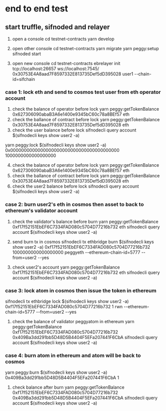 
# end to end test
## start truffle, sifnoded and relayer
1. open a console
cd testnet-contracts
yarn develop

2. open other console 
cd testnet-contracts
yarn migrate
yarn peggy:setup
sifnoded start

3. open new console
cd testnet-contracts
ebrelayer init tcp://localhost:26657 ws://localhost:7545/ 0x30753E4A8aad7F8597332E813735Def5dD395028 user1 --chain-id=sifchain

### case 1: lock eth and send to cosmos test user from eth operator account
1. check the balance of operator before lock
yarn peggy:getTokenBalance  0x627306090abaB3A6e1400e9345bC60c78a8BEf57 eth
2. check the ballance of contract before lock
yarn peggy:getTokenBalance  0x30753E4A8aad7F8597332E813735Def5dD395028  eth
3. check the user balance before lock
sifnodecli query account $(sifnodecli keys show user2 -a)

yarn peggy:lock $(sifnodecli keys show user2 -a) 0x0000000000000000000000000000000000000000 1000000000000000000

4. check the balance of operator before lock
yarn peggy:getTokenBalance  0x627306090abaB3A6e1400e9345bC60c78a8BEf57 eth
5. check the ballance of contract before lock
yarn peggy:getTokenBalance  0x30753E4A8aad7F8597332E813735Def5dD395028  eth
6. check the user2 balance before lock
sifnodecli query account $(sifnodecli keys show user2 -a)

### case 2: burn user2's eth in cosmos then asset to back to ethereum's validator account
1. check the validator's balance before burn
yarn peggy:getTokenBalance 0xf17f52151EbEF6C7334FAD080c5704D77216b732 eth
sifnodecli query account $(sifnodecli keys show user2 -a)

2. send burn tx in cosmos
sifnodecli tx ethbridge burn $(sifnodecli keys show user2 -a) 0xf17f52151EbEF6C7334FAD080c5704D77216b732 1000000000000000000 peggyeth --ethereum-chain-id=5777 --from=user2 --yes

3. check user2's account 
yarn peggy:getTokenBalance 0xf17f52151EbEF6C7334FAD080c5704D77216b732 eth
sifnodecli query account $(sifnodecli keys show user2 -a)

### case 3: lock atom in cosmos then issue the token in ethereum
sifnodecli tx ethbridge lock $(sifnodecli keys show user2 -a) 0xf17f52151EbEF6C7334FAD080c5704D77216b732 1 rwn  --ethereum-chain-id=5777 --from=user2 --yes

1. check the balance of validator peggyatom in ethereum
yarn peggy:getTokenBalance 0xf17f52151EbEF6C7334FAD080c5704D77216b732  0x409Ba3dd291bb5D48D5B4404F5EFa207441F6CbA
sifnodecli query account $(sifnodecli keys show user2 -a)

### case 4: burn atom in ethereum and atom will be back to cosmos
yarn peggy:burn $(sifnodecli keys show user2 -a) 0x409Ba3dd291bb5D48D5B4404F5EFa207441F6CbA 1
1. check balance after burn 
yarn peggy:getTokenBalance 0xf17f52151EbEF6C7334FAD080c5704D77216b732  0x409Ba3dd291bb5D48D5B4404F5EFa207441F6CbA
sifnodecli query account $(sifnodecli keys show user2 -a)